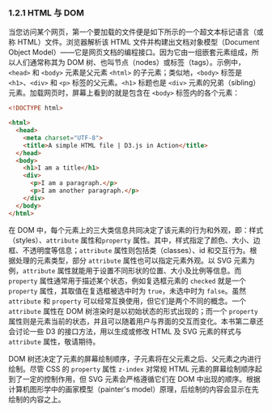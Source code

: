 ### 1.2.1 HTML 与 DOM

当您访问某个网页，第一个要加载的文件便是如下所示的一个超文本标记语言（或称 HTML）文件。浏览器解析该 HTML 文件并构建出文档对象模型（Document Object Model）——它是网页文档的编程接口。因为它由一组嵌套元素组成，所以人们通常称其为 DOM 树、也叫节点（nodes）或标签（tags）。示例中，`<head>` 和 `<body>` 元素是父元素 `<html>` 的子元素；类似地，`<body>` 标签是 `<h1>`、`<div>` 和 `<p>` 标签的父元素。`<h1>` 标题也是 `<div>` 元素的兄弟（sibling）元素。加载网页时，屏幕上看到的就是包含在 `<body>` 标签内的各个元素：

```html
<!DOCTYPE html>

<html>
  <head>
    <meta charset="UTF-8">  
    <title>A simple HTML file | D3.js in Action</title>
  </head>
  <body>
    <h1>I am a title</h1>
    <div>
      <p>I am a paragraph.</p>
      <p>I am another paragraph.</p>
    </div>
  </body>
</html>
```

在 DOM 中，每个元素上的三大类信息共同决定了该元素的行为和外观，即：样式（styles）、`attribute` 属性和`property` 属性。其中，样式指定了颜色、大小、边框、不透明度等信息；`attribute` 属性则包括类（classes）、id 和交互行为。根据处理的元素类型，部分 `attribute` 属性也可以指定元素外观。以 SVG 元素为例，`attribute` 属性就能用于设置不同形状的位置、大小及比例等信息。而 `property` 属性通常用于描述某个状态，例如复选框元素的 `checked` 就是一个 `property` 属性，其取值在复选框被选中时为 `true`，未选中时为 `false`。虽然 `attribute` 和 `property` 可以经常互换使用，但它们是两个不同的概念。一个 `attribute` 属性在 DOM 树渲染时是以初始状态的形式出现的；而一个 `property` 属性则是元素当前的状态，并且可以随着用户与界面的交互而变化。本书第二章还会讨论一些 D3 的接口方法，用以生成或修改 HTML 及 SVG 元素的样式与 `attribute` 属性，敬请期待。

DOM 树还决定了元素的屏幕绘制顺序，子元素将在父元素之后、父元素之内进行绘制。尽管 CSS 的 `property` 属性 `z-index` 对常规 HTML 元素的屏幕绘制顺序起到了一定的控制作用，但 SVG 元素会严格遵循它们在 DOM 中出现的顺序。根据计算机图形学中的画家模型（painter's model）原理，后绘制的内容会显示在先绘制的内容之上。